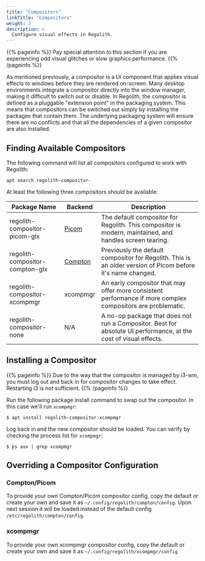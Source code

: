 ```yaml
---
title: "Compositors"
linkTitle: "Compositors"
weight: 3
description: >
  Configure visual effects in Regolith.
---
```


{{% pageinfo %}}
Pay special attention to this section if you are experiencing odd visual glitches or slow graphics performance.
{{% /pageinfo %}}

As mentioned previously, a compositor is a UI component that applies visual effects to windows before they are rendered on-screen. Many desktop environments integrate a compositor directly into the window manager, making it difficult to switch out or disable. In Regolith, the compositor is defined as a pluggable "extension point" in the packaging system. This means that compositors can be switched out simply by installing the packages that contain them. The underlying packaging system will ensure there are no conflicts and that all the dependencies of a given compositor are also installed.

## Finding Available Compositors

The following command will list all compositors configured to work with Regolith:

```
apt search regolith-compositor-
```

At least the following three compositors should be available:

| Package Name                    | Backend                                   | Description                                                                                                      |
| ------------------------------- | ----------------------------------------- | ---------------------------------------------------------------------------------------------------------------- |
| regolith-compositor-picom-glx   | [Picom](https://github.com/yshui/picom)   | The default compositor for Regolith. This compositor is modern, maintained, and handles screen tearing.          |
| regolith-compositor-compton-glx | [Compton](https://github.com/yshui/picom) | Previously the default compositor for Regolith. This is an older version of Picom before it's name changed.      |
| regolith-compositor-xcompmgr    | xcompmgr                                  | An early compositor that may offer more consistent performance if more complex compositors are problematic.      |
| regolith-compositor-none        | N/A                                       | A no-op package that does not run a Compositor. Best for absolute UI performance, at the cost of visual effects. |

## Installing a Compositor

{{% pageinfo %}}
Due to the way that the compositor is managed by i3-wm, you must log out and back in for compositor changes to take effect. Restarting i3 is not sufficient.
{{% /pageinfo %}}

Run the following package install command to swap out the compositor. In this case we'll run `xcompmgr`:

```console
$ apt install regolith-compositor-xcompmgr
```

Log back in and the new compositor should be loaded. You can verify by checking the process list for `xcompmgr`:

```console
$ ps aux | grep xcompmgr
```

## Overriding a Compositor Configuration

### Compton/Picom

To provide your own Compton/Picom compositor config, copy the default or create your own and save it as `~/.config/regolith/compton/config`. Upon next session it will be loaded instead of the default config `/etc/regolith/compton/config`.

### xcompmgr

To provide your own xcompmgr compositor config, copy the default or create your own and save it as `~/.config/regolith/xcompmgr/config`
